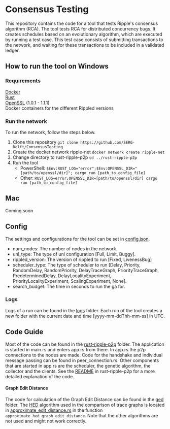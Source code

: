 # Consensus Testing
This repository contains the code for a tool that tests Ripple's consensus algorithm (RCA).
The tool tests RCA for distributed concurrency bugs. It creates schedules
based on an evolutionary algorithm, which are executed by running a test case.
This test case consists of submitting transactions to the network, and waiting
for these transactions to be included in a validated ledger.

## How to run the tool on Windows
### Requirements
[Docker](https://docs.docker.com/get-started/) \
[Rust](https://www.rust-lang.org/learn/get-started) \
[OpenSSL](https://www.openssl.org/source/)  (1.0.1 - 1.1.1) \
Docker containers for the different Rippled versions

### Run the network
To run the network, follow the steps below.
1. Clone this repository
`git clone https://github.com/SERG-Delft/ConsensusTesting`
3. Create the docker network ripple-net `docker network create ripple-net`
4. Change directory to rust-ripple-p2p `cd ../rust-ripple-p2p`
5. Run the tool
    - PowerShell: `$Env:RUST_LOG="error";$Env:OPENSSL_DIR="[path/to/openssl/dir]"; cargo run [path_to_config_file]`
    - Other: `RUST_LOG=error;OPENSSL_DIR=[path/to/openssl/dir] cargo run [path_to_config_file]`

## Mac
Coming soon

## Config
The settings and configurations for the tool can be set in [config.json](rust-ripple-p2p/config.json).
- num_nodes: The number of nodes in the network.
- unl_type: The type of unl configuration [Full, Limit, Buggy].
- rippled_version: The version of rippled to run [Fixed, LivenessBug]
- scheduler_type: The type of scheduler to run [Delay, Priority, RandomDelay, RandomPriority, DelayTraceGraph, PriorityTraceGraph, PredeterminedDelay, DelayLocalityExperiment, PriorityLocalityExperiment, ScalingExperiment, None].
- search_budget: The time in seconds to run the ga for.

### Logs
Logs of a run can be found in the [logs](logs) folder. Each run of the tool creates
a new folder with the current date and time [yyyy-mm-ddThh-mm-ss] in UTC.

## Code Guide

Most of the code can be found in the [rust-ripple-p2p](https://github.com/SERG-Delft/ConsensusTesting/tree/master/rust-ripple-p2p) folder. The application is started in main.rs and enters app.rs from there.
In app.rs the p2p connections to the nodes are made. Code for the handshake and individual message passing can be found in peer_connection.rs.
Other components that are started in app.rs are the scheduler, the genetic algorithm, the collector and the clients. See the [README](rust-ripple-p2p/src/README.md) in rust-ripple-p2p for a more detailed explanation of the code.

#### Graph Edit Distance
The code for calculation of the Graph Edit Distance can be found in the [ged](ged) folder. The [HED](https://www.sciencedirect.com/science/article/abs/pii/S003132031400274X) algorithm used in the comparison of trace graphs is located in [approximate_edit_distance.rs](ged/src/approximate_edit_distance.rs) in the function `approximate_hed_graph_edit_distance`.
Note that the other algorithms are not used and might not work correctly.